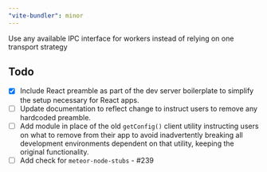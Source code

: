 ```yaml
---
"vite-bundler": minor
---
```


Use any available IPC interface for workers instead of relying on one transport strategy

## Todo
- [x] Include React preamble as part of the dev server boilerplate to simplify the setup necessary for React apps.
- [ ] Update documentation to reflect change to instruct users to remove any hardcoded preamble.
- [ ] Add module in place of the old `getConfig()` client utility instructing users on what to remove from their app to 
avoid inadvertently breaking all development environments dependent on that utility, keeping the original functionality.
- [ ] Add check for `meteor-node-stubs` - #239
